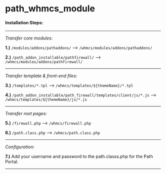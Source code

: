 # path_whmcs_module


#### **Installation Steps:**
___

*Transfer core modules:*

**1.)** `/modules/addons/pathaddons/` --> `/whmcs/modules/addons/pathaddons/`

**2.)** `/path_addon_installable/pathfirewall/` --> `/whmcs/modules/addons/pathfirewall/`
___

*Transfer template & front-end files:*

**3.)** `/templates/*.tpl` --> `/whmcs/templates/${themeName}/*.tpl`

**4.)** `/path_addon_installable/path_firewall/templates/client/js/*.js` --> `/whmcs/templates/${themeName}/js/*.js`
___

*Transfer root pages:*

**5.)** `/firewall.php` --> `/whmcs/firewall.php`

**6.)** `/path.class.php` --> `/whmcs/path.class.php`
___

*Configuration:*

**7.)** Add your username and password to the path.classs.php for the Path Portal. 
___
